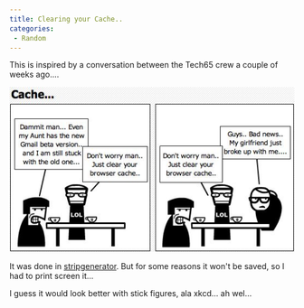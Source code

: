 ```yaml
---
title: Clearing your Cache..
categories: 
 - Random
---
```


This is inspired by a conversation between the Tech65 crew a couple of weeks ago....

[![Cache](../images/2007/12/snapshot-2007-12-16-15-13-33.jpg)][0]

It was done in [stripgenerator][1]. But for some reasons it won't be saved, so I had to print screen it...

I guess it would look better with stick figures, ala xkcd... ah wel...


[0]: ../images/2007/12/snapshot-2007-12-16-15-13-33.jpg "Cache"
[1]: http://stripgenerator.com/